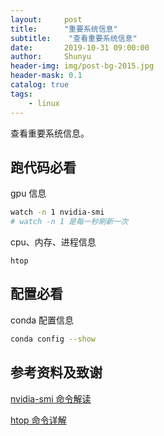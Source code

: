 ```yaml
---
layout:     post
title:      "重要系统信息"
subtitle:    "查看重要系统信息"
date:       2019-10-31 09:00:00
author:     Shunyu
header-img: img/post-bg-2015.jpg
header-mask: 0.1
catalog: true
tags:
    - linux
---
```




查看重要系统信息。



## 跑代码必看

gpu 信息

```bash
watch -n 1 nvidia-smi
# watch -n 1 是每一秒刷新一次
```



cpu、内存、进程信息

```
htop
```



## 配置必看

conda 配置信息

```bash
conda config --show
```



## 参考资料及致谢

[nvidia-smi 命令解读](https://www.cnblogs.com/dahu-daqing/p/9288157.html)

[htop 命令详解](https://blog.csdn.net/freeking101/article/details/79173903)

